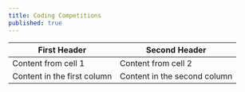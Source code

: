 ```yaml
---
title: Coding Competitions
published: true
---
```


First Header | Second Header
------------ | -------------
Content from cell 1 | Content from cell 2
Content in the first column | Content in the second column

